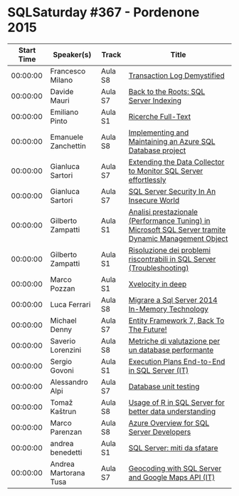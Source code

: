 # SQLSaturday #367 - Pordenone 2015
Start Time|Speaker(s)|Track|Title
---|---|---|---
00:00:00|Francesco Milano|Aula S8|[Transaction Log Demystified](11817.md)
00:00:00|Davide Mauri|Aula S7|[Back to the Roots: SQL Server Indexing](13265.md)
00:00:00|Emiliano Pinto|Aula S1|[Ricerche Full-Text](13782.md)
00:00:00|Emanuele Zanchettin|Aula S8|[Implementing and Maintaining an Azure SQL Database project](14138.md)
00:00:00|Gianluca Sartori|Aula S7|[Extending the Data Collector to Monitor SQL Server effortlessly](14600.md)
00:00:00|Gianluca Sartori|Aula S7|[SQL Server Security In An Insecure World](14602.md)
00:00:00|Gilberto Zampatti|Aula S1|[Analisi prestazionale (Performance Tuning) in Microsoft SQL Server tramite Dynamic Management Object](14634.md)
00:00:00|Gilberto Zampatti|Aula S1|[Risoluzione dei problemi riscontrabili in SQL Server (Troubleshooting)](14635.md)
00:00:00|Marco Pozzan|Aula S1|[Xvelocity in deep](15342.md)
00:00:00|Luca Ferrari|Aula S8|[Migrare a Sql Server 2014 In-Memory Technology](19152.md)
00:00:00|Michael Denny|Aula S7|[Entity Framework 7, Back To The Future!](20225.md)
00:00:00|Saverio Lorenzini|Aula S8|[Metriche di valutazione per un database performante ](24003.md)
00:00:00|Sergio Govoni|Aula S1|[Execution Plans End-to-End in SQL Server (IT)](24394.md)
00:00:00|Alessandro Alpi|Aula S7|[Database unit testing](25893.md)
00:00:00|Tomaž Kaštrun|Aula S8|[Usage of R in SQL Server for better data understanding](27013.md)
00:00:00|Marco Parenzan|Aula S8|[Azure Overview for SQL Server Developers](34762.md)
00:00:00|andrea benedetti|Aula S1|[SQL Server: miti da sfatare ](9443.md)
00:00:00|Andrea Martorana Tusa|Aula S7|[Geocoding with SQL Server and Google Maps API (IT)](9446.md)
